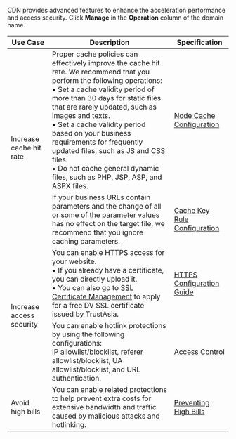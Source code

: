 
CDN provides advanced features to enhance the acceleration performance and access security.
Click **Manage** in the **Operation** column of the domain name.

<table>
<thead>
<tr>
<th>Use Case</th>
<th>Description</th>
<th>Specification</th>
</tr>
</thead>
<tbody><tr>
<td rowspan="2">Increase cache hit rate</td>
<td>Proper cache policies can effectively improve the cache hit rate. We recommend that you perform the following operations:<br>• Set a cache validity period of more than 30 days for static files that are rarely updated, such as images and texts.<br>• Set a cache validity period based on your business requirements for frequently updated files, such as JS and CSS files.<br>• Do not cache general dynamic files, such as PHP, JSP, ASP, and ASPX files.</td>
<td><a href="https://intl.cloud.tencent.com/document/product/228/38424">Node Cache Configuration</a></td>
</tr>
<tr>
<td>If your business URLs contain parameters and the change of all or some of the parameter values has no effect on the target file, we recommend that you ignore caching parameters.</td>
<td><a href="https://intl.cloud.tencent.com/document/product/228/35316">Cache Key Rule Configuration</a></td>
</tr>
<tr>
<td rowspan="2">Increase access security</td>
<td>You can enable HTTPS access for your website.<br>• If you already have a certificate, you can directly upload it.<br>• You can also go to <a href="https://console.cloud.tencent.com/ssl">SSL Certificate Management</a> to apply for a free DV SSL certificate issued by TrustAsia.</td>
<td><a href="https://intl.cloud.tencent.com/document/product/228/35213">HTTPS Configuration Guide</a></td>
</tr>
<tr>
<td>You can enable hotlink protections by using the following configurations:<br>IP allowlist/blocklist, referer allowlist/blocklist, UA allowlist/blocklist, and URL authentication.</td>
<td><a href="https://www.tencentcloud.com/document/product/228/7865">Access Control</a></td>
</tr>
<tr>
<td>Avoid high bills</td>
<td>You can enable related protections to help prevent extra costs for extensive bandwidth and traffic caused by malicious attacks and hotlinking.</td>
<td><a href="https://intl.cloud.tencent.com/document/product/228/42355">Preventing High Bills</a></td>
</tr>
</tbody></table>


